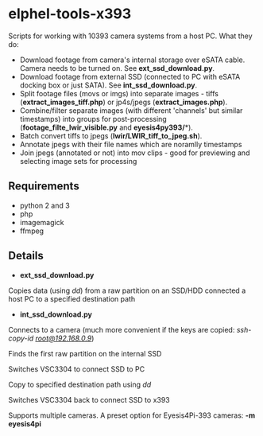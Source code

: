 # elphel-tools-x393

Scripts for working with 10393 camera systems from a host PC.
What they do:
* Download footage from camera's internal storage over eSATA cable. Camera needs to be turned on. See **ext_ssd_download.py**.
* Download footage from external SSD (connected to PC with eSATA docking box or just SATA). See **int_ssd_download.py**.
* Split footage files (movs or imgs) into separate images - tiffs (**extract_images_tiff.php**) or jp4s/jpegs (**extract_images.php**).
* Combine/filter separate images (with different 'channels' but similar timestamps) into groups for post-processing (**footage_filte_lwir_visible.py** and **eyesis4py393/***).
* Batch convert tiffs to jpegs (**lwir/LWIR_tiff_to_jpeg.sh**).
* Annotate jpegs with their file names which are noramlly timestamps
* Join jpegs (annotated or not) into mov clips - good for previewing and selecting image sets for processing

## Requirements
* python 2 and 3
* php
* imagemagick
* ffmpeg

## Details

* **ext_ssd_download.py**

Copies data (using *dd*) from a raw partition on an SSD/HDD connected a host PC to a specified destination path

* **int_ssd_download.py**

Connects to a camera (much more convenient if the keys are copied: *ssh-copy-id root@192.168.0.9*)

Finds the first raw partition on the internal SSD

Switches VSC3304 to connect SSD to PC

Copy to specified destination path using *dd*

Switches VSC3304 back to connect SSD to x393

Supports multiple cameras. A preset option for Eyesis4Pi-393 cameras: **-m eyesis4pi**

